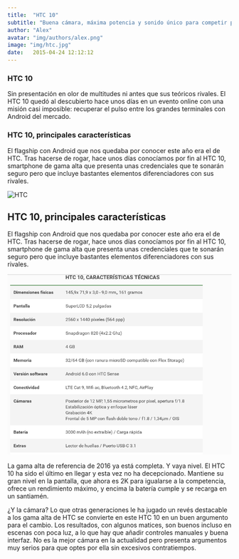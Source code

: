 ```yaml
---
title:  "HTC 10"
subtitle: "Buena cámara, máxima potencia y sonido único para competir por fin con los mejores"
author: "Alex"
avatar: "img/authors/alex.png"
image: "img/htc.jpg"
date:   2015-04-24 12:12:12
---
```


### HTC 10
Sin presentación en olor de multitudes ni antes que sus teóricos rivales. El HTC 10 quedó al descubierto hace unos días en un evento online con una misión casi imposible: recuperar el pulso entre los grandes terminales con Android del mercado.

### HTC 10, principales características
El flagship con Android que nos quedaba por conocer este año era el de HTC. Tras hacerse de rogar, hace unos días conocíamos por fin al HTC 10, smartphone de gama alta que presenta unas credenciales que te sonarán seguro pero que incluye bastantes elementos diferenciadores con sus rivales. 

![HTC](http://i.blogs.es/935d8f/htc-10-pantalla/1366_2000.jpg)

## HTC 10, principales características

El flagship con Android que nos quedaba por conocer este año era el de HTC. Tras hacerse de rogar, hace unos días conocíamos por fin al HTC 10, smartphone de gama alta que presenta unas credenciales que te sonarán seguro pero que incluye bastantes elementos diferenciadores con sus rivales. 

![HTC-specs](img/htcespecs.png)

La gama alta de referencia de 2016 ya está completa. Y vaya nivel. El HTC 10 ha sido el último en llegar y esta vez no ha decepcionado. Mantiene su gran nivel en la pantalla, que ahora es 2K para igualarse a la competencia, ofrece un rendimiento máximo, y encima la batería cumple y se recarga en un santiamén.

¿Y la cámara? Lo que otras generaciones le ha jugado un revés destacable a los gama alta de HTC se convierte en este HTC 10 en un buen argumento para el cambio. Los resultados, con algunos matices, son buenos incluso en escenas con poca luz, a lo que hay que añadir controles manuales y buena interfaz. No es la mejor cámara en la actualidad pero presenta argumentos muy serios para que optes por ella sin excesivos contratiempos.

